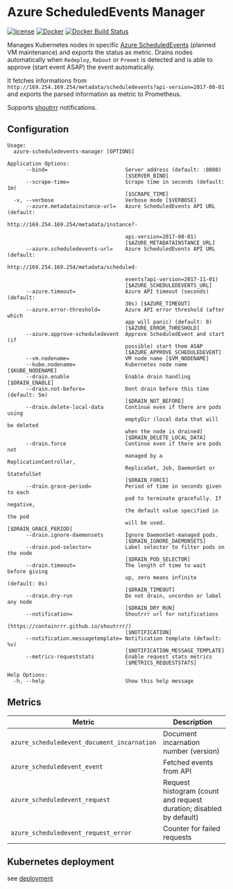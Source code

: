 Azure ScheduledEvents Manager
==============================

[![license](https://img.shields.io/github/license/webdevops/azure-scheduledevents-manager.svg)](https://github.com/webdevops/azure-scheduledevents-manager/blob/master/LICENSE)
[![Docker](https://img.shields.io/badge/docker-webdevops%2Fazure--scheduledevents--manager-blue.svg?longCache=true&style=flat&logo=docker)](https://hub.docker.com/r/webdevops/azure-scheduledevents-manager/)
[![Docker Build Status](https://img.shields.io/docker/cloud/automated/webdevops/azure-scheduledevents-manager)](https://hub.docker.com/r/webdevops/azure-scheduledevents-manager/)

Manages Kubernetes nodes in specific [Azure ScheduledEvents](https://docs.microsoft.com/en-us/azure/virtual-machines/linux/scheduled-events) (planned VM maintenance) and exports the status as metric.
Drains nodes automatically when `Redeploy`, `Reboot` or `Preemt` is detected and is able to approve (start event ASAP) the event automatically.

It fetches informations from `http://169.254.169.254/metadata/scheduledevents?api-version=2017-08-01`
and exports the parsed information as metric to Prometheus.

Supports [shoutrrr](https://containrrr.github.io/shoutrrr/) notifications.

Configuration
-------------

```
Usage:
  azure-scheduledevents-manager [OPTIONS]

Application Options:
      --bind=                         Server address (default: :8080)
                                      [$SERVER_BIND]
      --scrape-time=                  Scrape time in seconds (default: 1m)
                                      [$SCRAPE_TIME]
  -v, --verbose                       Verbose mode [$VERBOSE]
      --azure.metadatainstance-url=   Azure ScheduledEvents API URL (default:
                                      http://169.254.169.254/metadata/instance?-

                                      api-version=2017-08-01)
                                      [$AZURE_METADATAINSTANCE_URL]
      --azure.scheduledevents-url=    Azure ScheduledEvents API URL (default:
                                      http://169.254.169.254/metadata/scheduled-

                                      events?api-version=2017-11-01)
                                      [$AZURE_SCHEDULEDEVENTS_URL]
      --azure.timeout=                Azure API timeout (seconds) (default:
                                      30s) [$AZURE_TIMEOUT]
      --azure.error-threshold=        Azure API error threshold (after which
                                      app will panic) (default: 0)
                                      [$AZURE_ERROR_THRESHOLD]
      --azure.approve-scheduledevent  Approve ScheduledEvent and start (if
                                      possible) start them ASAP
                                      [$AZURE_APPROVE_SCHEDULEDEVENT]
      --vm.nodename=                  VM node name [$VM_NODENAME]
      --kube.nodename=                Kubernetes node name [$KUBE_NODENAME]
      --drain.enable                  Enable drain handling [$DRAIN_ENABLE]
      --drain.not-before=             Dont drain before this time (default: 5m)
                                      [$DRAIN_NOT_BEFORE]
      --drain.delete-local-data       Continue even if there are pods using
                                      emptyDir (local data that will be deleted
                                      when the node is drained)
                                      [$DRAIN_DELETE_LOCAL_DATA]
      --drain.force                   Continue even if there are pods not
                                      managed by a ReplicationController,
                                      ReplicaSet, Job, DaemonSet or StatefulSet
                                      [$DRAIN_FORCE]
      --drain.grace-period=           Period of time in seconds given to each
                                      pod to terminate gracefully. If negative,
                                      the default value specified in the pod
                                      will be used. [$DRAIN_GRACE_PERIOD]
      --drain.ignore-daemonsets       Ignore DaemonSet-managed pods.
                                      [$DRAIN_IGNORE_DAEMONSETS]
      --drain.pod-selector=           Label selector to filter pods on the node
                                      [$DRAIN_POD_SELECTOR]
      --drain.timeout=                The length of time to wait before giving
                                      up, zero means infinite (default: 0s)
                                      [$DRAIN_TIMEOUT]
      --drain.dry-run                 Do not drain, uncordon or label any node
                                      [$DRAIN_DRY_RUN]
      --notification=                 Shoutrrr url for notifications
                                      (https://containrrr.github.io/shoutrrr/)
                                      [$NOTIFICATION]
      --notification.messagetemplate= Notification template (default: %v)
                                      [$NOTIFICATION_MESSAGE_TEMPLATE]
      --metrics-requeststats          Enable request stats metrics
                                      [$METRICS_REQUESTSTATS]

Help Options:
  -h, --help                          Show this help message
```

Metrics
-------

| Metric                                      | Description                                                                           |
|---------------------------------------------|---------------------------------------------------------------------------------------|
| `azure_scheduledevent_document_incarnation` | Document incarnation number (version)                                                 |
| `azure_scheduledevent_event`                | Fetched events from API                                                               |
| `azure_scheduledevent_request`              | Request histogram (count and request duration; disabled by default)                   |
| `azure_scheduledevent_request_error`        | Counter for failed requests                                                           |


Kubernetes deployment
---------------------

see [deployment](/deployment)

